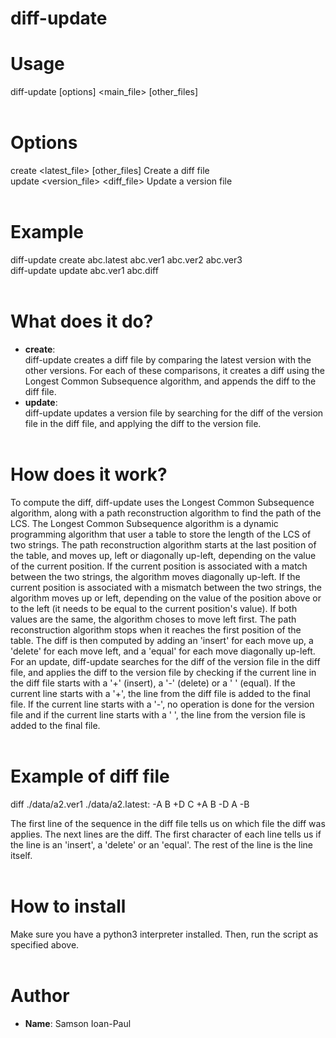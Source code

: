 # diff-update

# Usage
diff-update [options] <main_file> [other_files] <br> <br>

# Options
create <latest_file> [other_files]  Create a diff file <br>
update <version_file> <diff_file>  Update a version file <br> <br>

# Example
diff-update create abc.latest abc.ver1 abc.ver2 abc.ver3 <br>
diff-update update abc.ver1 abc.diff <br> <br>

# What does it do?
* __create__: <br>
diff-update creates a diff file by comparing the latest version with the other versions.
For each of these comparisons, it creates a diff using the Longest Common Subsequence algorithm,
and appends the diff to the diff file.<br>
* __update__: <br>
diff-update updates a version file by searching for the diff of the version file in the diff file,
and applying the diff to the version file.<br> <br>

# How does it work?
To compute the diff, diff-update uses the Longest Common Subsequence algorithm, along with a path reconstruction
algorithm to find the path of the LCS. The Longest Common Subsequence algorithm is a dynamic programming algorithm
that user a table to store the length of the LCS of two strings. The path reconstruction algorithm starts at the last
position of the table, and moves up, left or diagonally up-left, depending on the value of the current position.
If the current position is associated with a match between the two strings, the algorithm moves diagonally up-left.
If the current position is associated with a mismatch between the two strings, the algorithm moves up or left, depending
on the value of the position above or to the left (it needs to be equal to the current position's value). If both values
are the same, the algorithm choses to move left first. The path reconstruction algorithm stops when it reaches the first
position of the table. The diff is then computed by adding an 'insert' for each move up, a 'delete' for each move left, 
and a 'equal' for each move diagonally up-left. <br>
For an update, diff-update searches for the diff of the version file in the diff file, and applies the diff to the version file
by checking if the current line in the diff file starts with a '+' (insert), a '-' (delete) or a ' ' (equal). If the current
line starts with a '+', the line from the diff file is added to the final file. If the current line starts with a '-', no operation is
done for the version file and if the current line starts with a ' ', the line from the version file is added to the final file. <br> <br>

# Example of diff file
diff ./data/a2.ver1 ./data/a2.latest:
-A
 B
+D
 C
+A
 B
-D
 A
-B

The first line of the sequence in the diff file tells us on which file the diff was applies.
The next lines are the diff. The first character of each line tells us if the line is an 'insert', a 'delete' or an 'equal'.
The rest of the line is the line itself. <br> <br>

# How to install
Make sure you have a python3 interpreter installed. Then, run the script as specified above. <br> <br>

# Author
* __Name__: Samson Ioan-Paul


